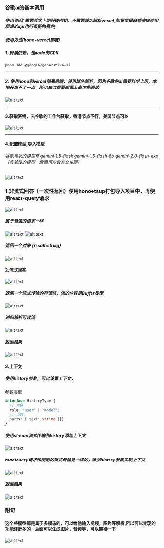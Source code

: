 ### 谷歌ai的基本调用

##### 使用说明( 需要科学上网获取密钥，还需要域名解析vercel,如果觉得麻烦直接使用质谱的api也行都是免费的)

##### 使用方法(hono+vercel部署)

##### 1. 安装依赖，是node的CDK

```bash
pnpm add @google/generative-ai
```

---

##### 2. 使用hono和vercel部署后端，使用域名解析，因为谷歌的ai需要科学上网，本地开发不了一点，所以每次都要部署上去才能调试

![alt text](image.png)

---

#### 3.获取密钥，去谷歌的工作台获取，香港节点不行，美国节点可以

![alt text](image-1.png)

---

#### 4.配置模型,导入模型

###### 谷歌可以的模型有 gemini-1.5-flash gemini-1.5-flash-8b gemini-2.0-flash-exp（实验性的模型，后面可能会有文生图）

![alt text](image-2.png)

### 1.非流式回答（一次性返回）使用hono+tsup打包导入项目中，再使用react-query请求

![alt text](image-3.png)

##### 属于普通的请求一样

![alt text](image-4.png) ![alt text](image-5.png)

##### 返回一个对象 {result:string}

![alt text](image-6.png)

#### 2.流式回答

![alt text](image-7.png)

##### 返回一个流式传输的可读流，流的内容是Buffer类型

![alt text](image-8.png)

##### 递归解析可读流

![alt text](image-9.png)

##### 返回结果

![alt text](image-10.png)

#### 3.上下文

##### 使用history参数，可以设置上下文，

参数类型

```ts
interface HistoryType {
  // 角色
  role: "user" | "model";
  // 内容
  parts: { text: string }[];
}
```

##### 使用stream流式传输和history添加上下文

![alt text](image-11.png)

##### reactquery请求和刚刚的流式传输是一样的，添加history参数实现上下文

![alt text](image-12.png)

##### 返回结果

![alt text](image-13.png)

### 附记

#### 这个些模型都是属于多模态的，可以给他输入视频，图片等解析,所以可以实现的功能还挺多的，后面可以生成图片，音频等，可以期待一下

![alt text](image-14.png)
